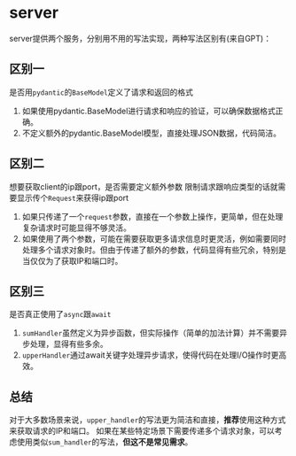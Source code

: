 

# server
server提供两个服务，分别用不用的写法实现，两种写法区别有(来自GPT)：
## 区别一
是否用`pydantic`的`BaseModel`定义了请求和返回的格式
1. 如果使用pydantic.BaseModel进行请求和响应的验证，可以确保数据格式正确。
2. 不定义额外的pydantic.BaseModel模型，直接处理JSON数据，代码简洁。
## 区别二
想要获取client的ip跟port，是否需要定义额外参数
限制请求跟响应类型的话就需要显示传个`Request`来获得ip跟port
1. 如果只传递了一个`request`参数，直接在一个参数上操作，更简单，但在处理复杂请求时可能显得不够灵活。
2. 如果使用了两个参数，可能在需要获取更多请求信息时更灵活，例如需要同时处理多个请求对象时。但由于传递了额外的参数，代码显得有些冗余，特别是当仅仅为了获取IP和端口时。
## 区别三
是否真正使用了`async`跟`await`
1. `sumHandler`虽然定义为异步函数，但实际操作（简单的加法计算）并不需要异步处理，显得有些多余。
2. `upperHandler`通过await关键字处理异步请求，使得代码在处理I/O操作时更高效。

## 总结
对于大多数场景来说，`upper_handler`的写法更为简洁和直接，**推荐**使用这种方式来获取请求的IP和端口。
如果在某些特定场景下需要传递多个请求对象，可以考虑使用类似`sum_handler`的写法，**但这不是常见需求**。